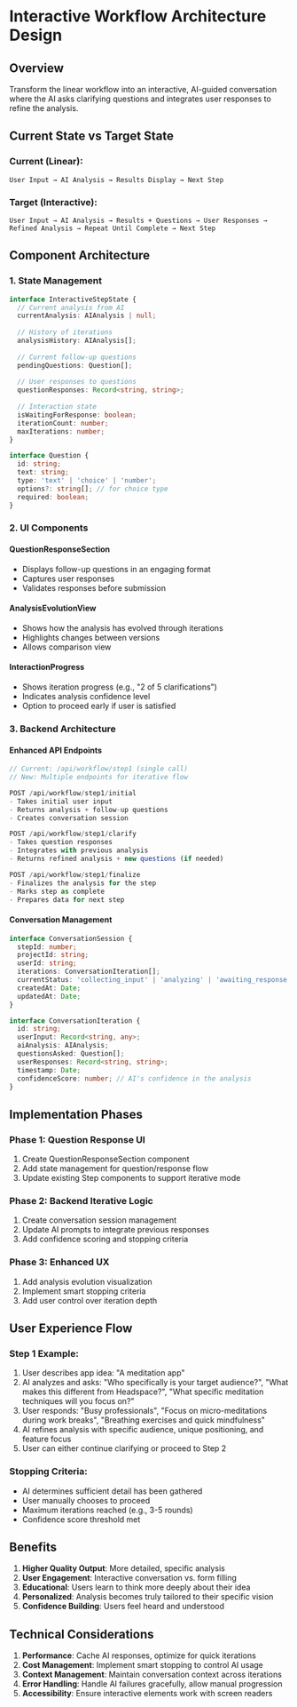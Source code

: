# Interactive Workflow Architecture Design

## Overview
Transform the linear workflow into an interactive, AI-guided conversation where the AI asks clarifying questions and integrates user responses to refine the analysis.

## Current State vs Target State

### Current (Linear):
```
User Input → AI Analysis → Results Display → Next Step
```

### Target (Interactive):
```
User Input → AI Analysis → Results + Questions → User Responses → Refined Analysis → Repeat Until Complete → Next Step
```

## Component Architecture

### 1. State Management
```typescript
interface InteractiveStepState {
  // Current analysis from AI
  currentAnalysis: AIAnalysis | null;
  
  // History of iterations
  analysisHistory: AIAnalysis[];
  
  // Current follow-up questions
  pendingQuestions: Question[];
  
  // User responses to questions
  questionResponses: Record<string, string>;
  
  // Interaction state
  isWaitingForResponse: boolean;
  iterationCount: number;
  maxIterations: number;
}

interface Question {
  id: string;
  text: string;
  type: 'text' | 'choice' | 'number';
  options?: string[]; // for choice type
  required: boolean;
}
```

### 2. UI Components

#### QuestionResponseSection
- Displays follow-up questions in an engaging format
- Captures user responses
- Validates responses before submission

#### AnalysisEvolutionView  
- Shows how the analysis has evolved through iterations
- Highlights changes between versions
- Allows comparison view

#### InteractionProgress
- Shows iteration progress (e.g., "2 of 5 clarifications")
- Indicates analysis confidence level
- Option to proceed early if user is satisfied

### 3. Backend Architecture

#### Enhanced API Endpoints
```typescript
// Current: /api/workflow/step1 (single call)
// New: Multiple endpoints for iterative flow

POST /api/workflow/step1/initial
- Takes initial user input
- Returns analysis + follow-up questions
- Creates conversation session

POST /api/workflow/step1/clarify
- Takes question responses
- Integrates with previous analysis
- Returns refined analysis + new questions (if needed)

POST /api/workflow/step1/finalize
- Finalizes the analysis for the step
- Marks step as complete
- Prepares data for next step
```

#### Conversation Management
```typescript
interface ConversationSession {
  stepId: number;
  projectId: string;
  userId: string;
  iterations: ConversationIteration[];
  currentStatus: 'collecting_input' | 'analyzing' | 'awaiting_response' | 'complete';
  createdAt: Date;
  updatedAt: Date;
}

interface ConversationIteration {
  id: string;
  userInput: Record<string, any>;
  aiAnalysis: AIAnalysis;
  questionsAsked: Question[];
  userResponses: Record<string, string>;
  timestamp: Date;
  confidenceScore: number; // AI's confidence in the analysis
}
```

## Implementation Phases

### Phase 1: Question Response UI
1. Create QuestionResponseSection component
2. Add state management for question/response flow
3. Update existing Step components to support iterative mode

### Phase 2: Backend Iterative Logic  
1. Create conversation session management
2. Update AI prompts to integrate previous responses
3. Add confidence scoring and stopping criteria

### Phase 3: Enhanced UX
1. Add analysis evolution visualization
2. Implement smart stopping criteria
3. Add user control over iteration depth

## User Experience Flow

### Step 1 Example:
1. User describes app idea: "A meditation app"
2. AI analyzes and asks: "Who specifically is your target audience?", "What makes this different from Headspace?", "What specific meditation techniques will you focus on?"
3. User responds: "Busy professionals", "Focus on micro-meditations during work breaks", "Breathing exercises and quick mindfulness"
4. AI refines analysis with specific audience, unique positioning, and feature focus
5. User can either continue clarifying or proceed to Step 2

### Stopping Criteria:
- AI determines sufficient detail has been gathered
- User manually chooses to proceed
- Maximum iterations reached (e.g., 3-5 rounds)
- Confidence score threshold met

## Benefits
1. **Higher Quality Output**: More detailed, specific analysis
2. **User Engagement**: Interactive conversation vs. form filling
3. **Educational**: Users learn to think more deeply about their idea
4. **Personalized**: Analysis becomes truly tailored to their specific vision
5. **Confidence Building**: Users feel heard and understood

## Technical Considerations
1. **Performance**: Cache AI responses, optimize for quick iterations
2. **Cost Management**: Implement smart stopping to control AI usage
3. **Context Management**: Maintain conversation context across iterations
4. **Error Handling**: Handle AI failures gracefully, allow manual progression
5. **Accessibility**: Ensure interactive elements work with screen readers